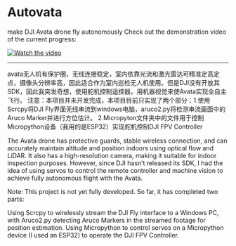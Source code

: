 # Autovata
make DJI Avata drone fly autonomously
Check out the demonstration video of the current progress:

[![Watch the video](https://img.youtube.com/vi/by5izqqeP98/maxresdefault.jpg)](https://www.youtube.com/watch?v=by5izqqeP98)

---
avata无人机有保护圈，无线连接稳定，室内依靠光流和激光雷达可精准定高定点，摄像头分辨率高，因此适合作为室内巡检无人机使用。但是DJI没有开放其SDK，因此我突发奇想，使用舵机控制遥控器，用机器视觉来使Avata实现全自主飞行。 注意：本项目并未开发完成，本项目目前只实现了两个部分：1.使用Scrcpy将DJI Fly界面无线串流到windows电脑，aruco2.py将检测串流画面中的Aruco Marker并进行方位估计。 2.Micropyton文件夹中的文件用于控制Micropython设备（我用的是ESP32）实现舵机控制DJI FPV Controller

The Avata drone has protective guards, stable wireless connection, and can accurately maintain altitude and position indoors using optical flow and LiDAR. It also has a high-resolution camera, making it suitable for indoor inspection purposes. However, since DJI hasn’t released its SDK, I had the idea of using servos to control the remote controller and machine vision to achieve fully autonomous flight with the Avata.

Note: This project is not yet fully developed. So far, it has completed two parts:

Using Scrcpy to wirelessly stream the DJI Fly interface to a Windows PC, with Aruco2.py detecting Aruco Markers in the streamed footage for position estimation.
Using Micropython to control servos on a Micropython device (I used an ESP32) to operate the DJI FPV Controller.
